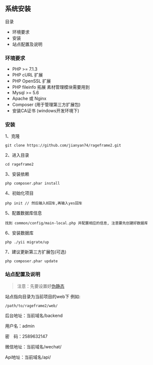 ## 系统安装

目录

- 环境要求
- 安装
- 站点配置及说明

### 环境要求

- PHP >= 7.1.3
- PHP cURL 扩展
- PHP OpenSSL 扩展
- PHP fileinfo 拓展 素材管理模块需要用到
- Mysql >= 5.6
- Apache 或 Nginx
- Composer (用于管理第三方扩展包)
- 安装CA证书 (windows开发环境下)

### 安装

1、克隆

```
git clone https://github.com/jianyan74/rageframe2.git
```

2、进入目录

```
cd rageframe2
```

3、安装依赖

```
php composer.phar install
```

4、初始化项目

```
php init // 然后输入0回车,再输入yes回车
```

5、配置数据库信息

```
找到 common/config/main-local.php 并配置相应的信息, 注意要先创建好数据库
```

6、安装数据库

```
php ./yii migrate/up
```

7、建议更新第三方扩展包(可选)

```
php composer.phar update
```

### 站点配置及说明

> 注意：先要设置好[伪静态](start-rewrite.md)

站点指向目录为当前项目的web下 例如: 

```
/path/to/rageframe2/web/
```

后台地址：当前域名/backend

用户名：admin

密　码：2589632147

微信地址：当前域名/wechat/

Api地址：当前域名/api/


